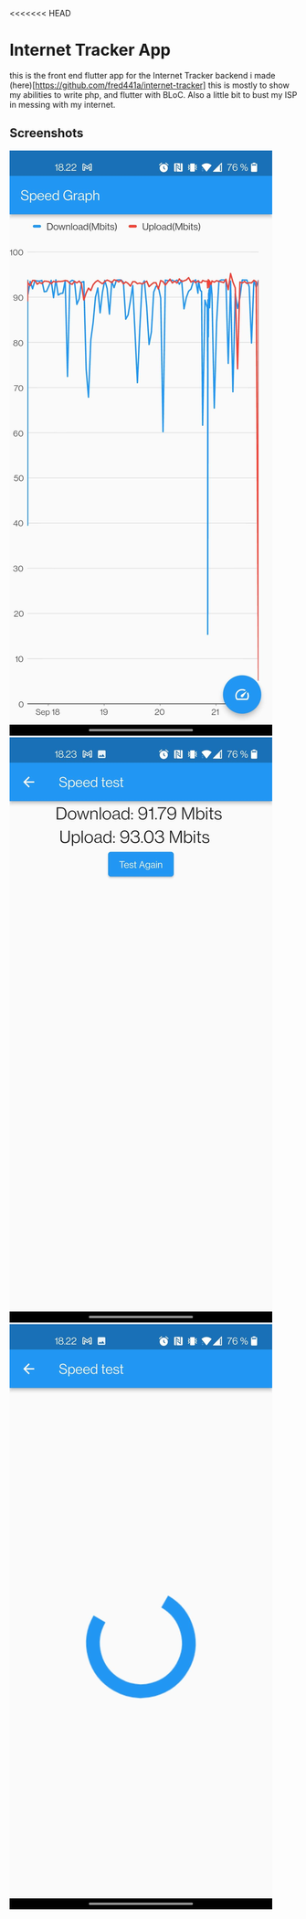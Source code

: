 <<<<<<< HEAD
# Internet Tracker App
this is the front end flutter app for the Internet Tracker backend i made (here)[https://github.com/fred441a/internet-tracker]
this is mostly to show my abilities to write php, and flutter with BLoC.
Also a little bit to bust my ISP in messing with my internet.

## Screenshots
![Speed graph of 3 days](https://raw.githubusercontent.com/fred441a/internet_tracker_app/master/Screenshots/Screenshot1.jpg)
![Speed test results](https://raw.githubusercontent.com/fred441a/internet_tracker_app/master/Screenshots/Screenshot2.jpg)
![Loading while doing a speed test](https://raw.githubusercontent.com/fred441a/internet_tracker_app/master/Screenshots/Screenshot3.jpg)


